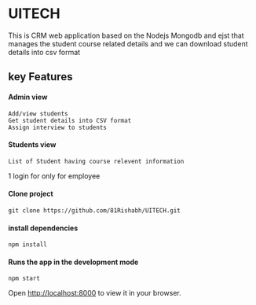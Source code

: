 # UITECH
This is CRM web application based on the Nodejs Mongodb and ejst
that manages the student course related details and we can download student details into csv format

## key Features
 #### Admin view
    Add/view students
    Get student details into CSV format
    Assign interview to students
    
 #### Students view
    List of Student having course relevent information
    
 1 login for only for employee


#### Clone project
    git clone https://github.com/81Rishabh/UITECH.git
    
#### install dependencies
    npm install
    
#### Runs the app in the development mode
    npm start
Open [http://localhost:8000](http://localhost:8000) to view it in your browser.
